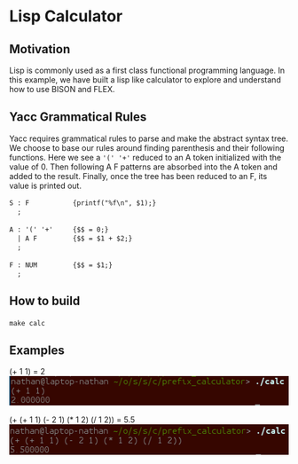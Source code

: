 # Lisp Calculator
## Motivation
Lisp is commonly used as a first class functional programming language. In this example, we have built a lisp like calculator to explore and understand how to use BISON and FLEX.

## Yacc Grammatical Rules
Yacc requires grammatical rules to parse and make the abstract syntax tree. We choose to base our rules around finding parenthesis and their following functions. Here we see a `'(' '+'` reduced to an A token initialized with the value of 0. Then following A F patterns are absorbed into the A token and added to the result. Finally, once the tree has been reduced to an F, its value is printed out.
~~~
S : F           {printf("%f\n", $1);}
  ;

A : '(' '+'     {$$ = 0;}
  | A F         {$$ = $1 + $2;}
  ;

F : NUM         {$$ = $1;}
  ;
~~~

## How to build
`make calc`

## Examples
(+ 1 1) = 2  
![terminal capture](images/example0.png)

(+ (+ 1 1) (- 2 1) (* 1 2) (/ 1 2)) = 5.5  
![terminal capture](images/example1.png)
